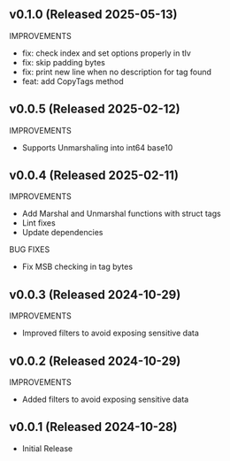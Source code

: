 ## v0.1.0 (Released 2025-05-13)

IMPROVEMENTS

- fix: check index and set options properly in tlv
- fix: skip padding bytes
- fix: print new line when no description for tag found
- feat: add CopyTags method

## v0.0.5 (Released 2025-02-12)

IMPROVEMENTS

- Supports Unmarshaling into int64 base10

## v0.0.4 (Released 2025-02-11)

IMPROVEMENTS

- Add Marshal and Unmarshal functions with struct tags
- Lint fixes
- Update dependencies

BUG FIXES

- Fix MSB checking in tag bytes

## v0.0.3 (Released 2024-10-29)

IMPROVEMENTS

- Improved filters to avoid exposing sensitive data


## v0.0.2 (Released 2024-10-29)

IMPROVEMENTS

- Added filters to avoid exposing sensitive data

## v0.0.1 (Released 2024-10-28)
- Initial Release
